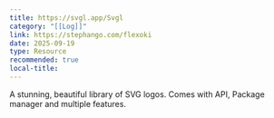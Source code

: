 ```yaml
---
title: https://svgl.app/Svgl
category: "[[Log]]"
link: https://stephango.com/flexoki
date: 2025-09-19
type: Resource
recommended: true
local-title:
---
```

A stunning, beautiful library of SVG logos. Comes with API, Package manager and multiple features.